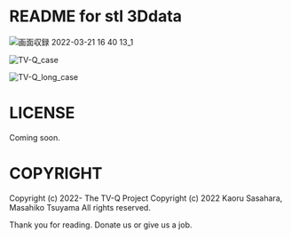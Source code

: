 # README for stl 3Ddata

![画面収録 2022-03-21 16 40 13_1](https://user-images.githubusercontent.com/40233156/160233920-e733c5ad-68e0-48ec-884d-0b6463a19094.gif)

![TV-Q_case](https://user-images.githubusercontent.com/40233156/160233461-9f023865-125a-445d-b3ff-e48e2a12f570.jpg)

![TV-Q_long_case](https://user-images.githubusercontent.com/40233156/160233463-83c77c14-a277-401f-82d3-56b24528a345.jpg)



# LICENSE
Coming soon.



# COPYRIGHT
Copyright (c) 2022- The TV-Q Project
Copyright (c) 2022 Kaoru Sasahara, Masahiko Tsuyama
All rights reserved.

Thank you for reading.
Donate us or give us a job.



